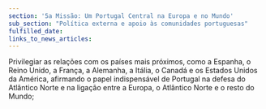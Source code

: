 ```yaml
---
section: '5a Missão: Um Portugal Central na Europa e no Mundo'
sub_section: "Política externa e apoio às comunidades portuguesas"
fulfilled_date:
links_to_news_articles:
---
```


Privilegiar as relações com os países mais próximos, como a Espanha, o Reino Unido, a França, a Alemanha, a Itália, o Canadá e os Estados Unidos da América, afirmando o papel indispensável de Portugal na defesa do Atlântico Norte e na ligação entre a Europa, o Atlântico Norte e o resto do Mundo;